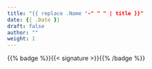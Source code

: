 ```yaml
---
title: "{{ replace .Name "-" " " | title }}"
date: {{ .Date }}
draft: false
author: ""
weight: 1
---
```


{{% badge %}}{{< signature >}}{{% /badge %}}
